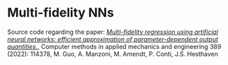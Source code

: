 # Multi-fidelity NNs

Source code regarding the paper:
[*Multi-fidelity regression using artificial neural networks: efficient approximation of parameter-dependent output quantities.*](https://www.sciencedirect.com/science/article/pii/S0045782521006411), Computer methods in applied mechanics and engineering 389 (2022): 114378, M. Guo, A. Manzoni, M. Amendt, P. Conti, J.S. Hesthaven
